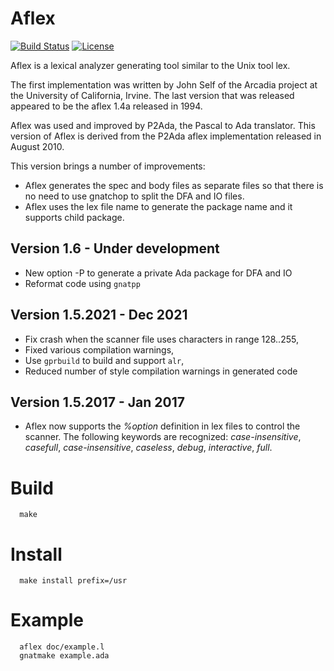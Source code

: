 # Aflex

[![Build Status](https://img.shields.io/endpoint?url=https://porion.vacs.fr/porion/api/v1/projects/aflex/badges/build.json)](https://porion.vacs.fr/porion/projects/view/aflex/summary)
[![License](http://img.shields.io/badge/license-UCI-blue.svg)](LICENSE)


Aflex is a lexical analyzer generating tool similar to the Unix tool lex.

The first implementation was written by John Self of the Arcadia project
at the University of California, Irvine.  The last version that was released
appeared to be the aflex 1.4a released in 1994.

Aflex was used and improved by P2Ada, the Pascal to Ada translator.
This version of Aflex is derived from the P2Ada aflex implementation
released in August 2010.

This version brings a number of improvements:

- Aflex generates the spec and body files as separate files so that
  there is no need to use gnatchop to split the DFA and IO files.
- Aflex uses the lex file name to generate the package name and
  it supports child package.

## Version 1.6 - Under development

- New option -P to generate a private Ada package for DFA and IO
- Reformat code using `gnatpp`

## Version 1.5.2021 - Dec 2021

- Fix crash when the scanner file uses characters in range 128..255,
- Fixed various compilation warnings,
- Use `gprbuild` to build and support `alr`,
- Reduced number of style compilation warnings in generated code

## Version 1.5.2017 - Jan 2017

- Aflex now supports the *%option* definition in lex files to control the scanner.
  The following keywords are recognized: *case-insensitive*, *casefull*, *case-insensitive*,
  *caseless*, *debug*, *interactive*, *full*.

# Build

```
  make
```

# Install
```
  make install prefix=/usr
```

# Example
```
  aflex doc/example.l
  gnatmake example.ada
```

